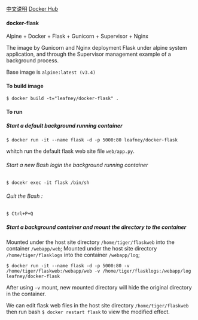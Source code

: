 [中文说明](/README-ZH.md)
[Docker Hub](https://hub.docker.com/r/leafney/docker-flask/)

#### docker-flask

Alpine + Docker + Flask + Gunicorn + Supervisor + Nginx

The image by Gunicorn and Nginx deployment Flask under alpine system application, and through the Supervisor management example of a background process.

Base image is `alpine:latest (v3.4)`

#### To build image

```
$ docker build -t="leafney/docker-flask" .
```

#### To run 

##### Start a default background running container

```
$ docker run -it --name flask -d -p 5000:80 leafney/docker-flask
```

whitch run the default flask web site file `web/app.py`.

###### Start a new Bash login the background running container

```
$ docekr exec -it flask /bin/sh
```

###### Quit the Bash :

```
$ Ctrl+P+Q
```

##### Start a background container and mount the directory to the container

Mounted under the host site directory `/home/tiger/flaskweb` into the container `/webapp/web`;
Mounted under the host site directory `/home/tiger/flasklogs` into the container `/webapp/log`;

```
$ docker run -it --name flask -d -p 5000:80 -v /home/tiger/flaskweb:/webapp/web -v /home/tiger/flasklogs:/webapp/log leafney/docker-flask
```

After using `-v` mount, new mounted directory will hide the original directory in the container.

We can edit flask web files in the host site directory  `/home/tiger/flaskweb` then run bash `$ docker restart flask` to view the modified effect.
